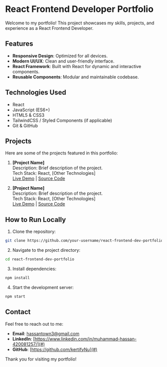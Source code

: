 # React Frontend Developer Portfolio

Welcome to my portfolio! This project showcases my skills, projects, and experience as a React Frontend Developer.

## Features

- **Responsive Design**: Optimized for all devices.
- **Modern UI/UX**: Clean and user-friendly interface.
- **React Framework**: Built with React for dynamic and interactive components.
- **Reusable Components**: Modular and maintainable codebase.

## Technologies Used

- React
- JavaScript (ES6+)
- HTML5 & CSS3
- TailwindCSS / Styled Components (if applicable)
- Git & GitHub

## Projects

Here are some of the projects featured in this portfolio:

1. **[Project Name]**  
   Description: Brief description of the project.  
   Tech Stack: React, [Other Technologies]  
   [Live Demo](#) | [Source Code](#)

2. **[Project Name]**  
   Description: Brief description of the project.  
   Tech Stack: React, [Other Technologies]  
   [Live Demo](#) | [Source Code](#)

## How to Run Locally

1. Clone the repository:

```bash
git clone https://github.com/your-username/react-frontend-dev-portfolio.git
```

2. Navigate to the project directory:

```bash
cd react-frontend-dev-portfolio
```

3. Install dependencies:

```bash
npm install
```

4. Start the development server:

```bash
npm start
```

## Contact

Feel free to reach out to me:

- **Email**: hassantown3@gmail.com
- **LinkedIn**: [https://www.linkedin.com/in/muhammad-hassan-420081257/](#)
- **GitHub**: [https://github.com/kertifyNu](#)

Thank you for visiting my portfolio!
